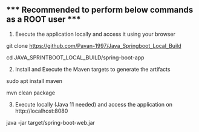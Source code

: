 *** Recommended to perform below commands as a ROOT user ***
----------------------------------------------------------------------------------------------


1. Execute the application locally and access it using your browser

git clone https://github.com/Pavan-1997/Java_Springboot_Local_Build

cd JAVA_SPRINTBOOT_LOCAL_BUILD/spring-boot-app



2. Install and Execute the Maven targets to generate the artifacts

sudo apt install maven

mvn clean package



3. Execute locally (Java 11 needed) and access the application on http://localhost:8080

java -jar target/spring-boot-web.jar
